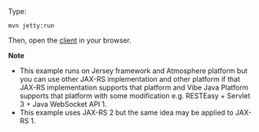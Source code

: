 Type:

```
mvn jetty:run
```

Then, open the [client](http://jsbin.com/quqike/1/watch?js,console) in your browser.

**Note**

* This example runs on Jersey framework and Atmosphere platform but you can use other JAX-RS implementation and other platform if that JAX-RS implementation supports that platform and Vibe Java Platform supports that platform with some modification e.g. RESTEasy + Servlet 3 + Java WebSocket API 1.
* This example uses JAX-RS 2 but the same idea may be applied to JAX-RS 1.